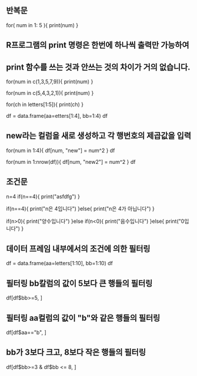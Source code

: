 ## 반복문
for( num in 1: 5 ){
  print(num)
}

## R프로그램의 print 명령은 한번에 하나씩 출력만 가능하여
## print 함수를 쓰는 것과 안쓰는 것의 차이가 거의 없습니다.

for(num in c(1,3,5,7,9)){
  print(num)
}

for(num in c(5,4,3,2,1)){
  print(num)
}

for(ch in letters[1:5]){
  print(ch)
}

df = data.frame(aa=etters[1:4], bb=1:4)
df

## new라는 컬럼을 새로 생성하고 각 행번호의 제곱값을 입력
for(num in 1:4){
  df[num, "new"] = num^2
}
df

for(num in 1:nrow(df)){
  df[num, "new2"] = num^2
}
df

## 조건문
n=4
if(n==4){
  print("asfdfg")
}

if(n==4){
  print("n은 4입니다")
}else{
  print("n은 4가 아닙니다")
}

if(n>0){
  print("양수입니다")
}else if(n<0){
  print("음수입니다")
}else{
  print("0입니다")
}

## 데이터 프레임 내부에서의 조건에 의한 필터링
df = data.frame(aa=letters[1:10], bb=1:10)
df

## 필터링 bb칼럼의 값이 5보다 큰 행들의 필터링
df[df$bb>=5, ]

## 필터링 aa컬럼의 값이 "b"와 같은 행들의 필터링
df[df$aa=="b", ]

## bb가 3보다 크고, 8보다 작은 행들의 필터링
df[df$bb>=3 & df$bb <= 8, ]




